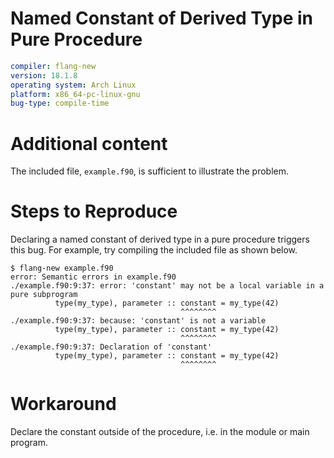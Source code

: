 # Named Constant of Derived Type in Pure Procedure

```yaml
compiler: flang-new
version: 18.1.8
operating system: Arch Linux
platform: x86_64-pc-linux-gnu
bug-type: compile-time
```

# Additional content

The included file, `example.f90`, is sufficient to illustrate the problem.

# Steps to Reproduce

Declaring a named constant of derived type in a pure procedure triggers this bug.
For example, try compiling the included file as shown below.

```text
$ flang-new example.f90
error: Semantic errors in example.f90
./example.f90:9:37: error: 'constant' may not be a local variable in a pure subprogram
          type(my_type), parameter :: constant = my_type(42)
                                      ^^^^^^^^
./example.f90:9:37: because: 'constant' is not a variable
          type(my_type), parameter :: constant = my_type(42)
                                      ^^^^^^^^
./example.f90:9:37: Declaration of 'constant'
          type(my_type), parameter :: constant = my_type(42)
                                      ^^^^^^^^
```

# Workaround

Declare the constant outside of the procedure, i.e. in the module or main
program.